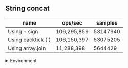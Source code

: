 ## String concat

|name|ops/sec|samples|
|-|-|-|
|Using + sign|106,295,859|53147940|
|Using backtick (`)|106,150,397|53075205|
|Using array.join|11,288,398|5644429|


<details>
<summary>Environment</summary>

* __Machine:__ linux x64 | 4 vCPUs | 7.6GB Mem
* __Run:__ Wed Oct 15 2025 22:54:41 GMT+0000 (Coordinated Universal Time)
* __Node:__ `v18.20.7`
</details>

<!--
{"environment":{"platform":"linux","arch":"x64","cpus":4,"totalMemory":7.597843170166016},"benchmarks":[{"name":"Using + sign","samples":53147940,"opsSec":106295859.37860328},{"name":"Using backtick (`)","samples":53075205,"opsSec":106150397.04965155},{"name":"Using array.join","samples":5644429,"opsSec":11288398.562178519}]}-->
